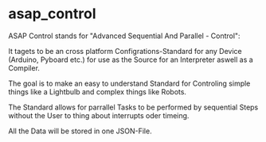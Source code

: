 # asap_control

ASAP Control stands for "Advanced Sequential And Parallel - Control":

It tagets to be an cross platform Configrations-Standard for any Device (Arduino, Pyboard etc.) for use as the Source for an Interpreter aswell as a Compiler.

The goal is to make an easy to understand Standard for Controling simple things like a Lightbulb and complex things like Robots.

The Standard allows for parrallel Tasks to be performed by sequential Steps without the User to thing about interrupts oder timeing.

All the Data will be stored in one JSON-File.
